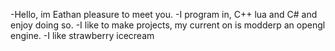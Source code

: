 -Hello, im Eathan pleasure to meet you. 
-I program in, C++ lua and C# and enjoy doing so. 
-I like to make projects, my current on is modderp an opengl engine.
-I like strawberry icecream 
